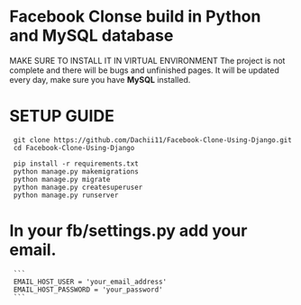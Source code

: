 # Facebook Clonse build in Python and MySQL database
MAKE SURE TO INSTALL IT IN VIRTUAL ENVIRONMENT
The project is not complete and there will be bugs and unfinished pages.
It will be updated every day, make sure you have **MySQL** installed.

# SETUP GUIDE
     git clone https://github.com/Dachii11/Facebook-Clone-Using-Django.git
     cd Facebook-Clone-Using-Django
   
     pip install -r requirements.txt
     python manage.py makemigrations
     python manage.py migrate
     python manage.py createsuperuser
     python manage.py runserver

# In your fb/settings.py add your email.
     ```
     EMAIL_HOST_USER = 'your_email_address'
     EMAIL_HOST_PASSWORD = 'your_password'
     ```
